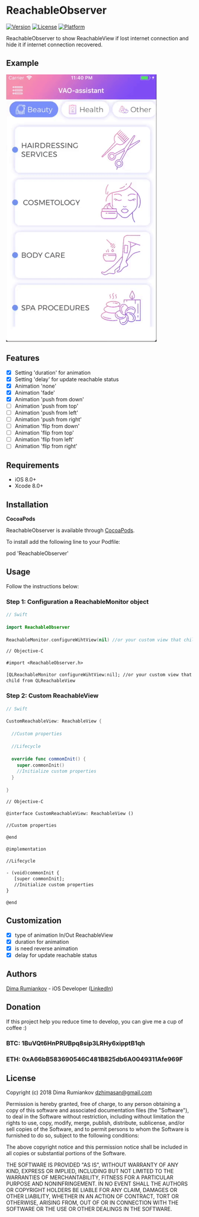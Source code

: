# ReachableObserver

[![Version](https://img.shields.io/cocoapods/v/ScalableContentScrollView.svg?style=flat)](https://cocoapods.org/pods/ReachableObserver)
[![License](https://img.shields.io/cocoapods/l/ScalableContentScrollView.svg?style=flat)](https://cocoapods.org/pods/ReachableObserver)
[![Platform](https://img.shields.io/cocoapods/p/ScalableContentScrollView.svg?style=flat)](https://cocoapods.org/pods/ReachableObserver)

ReachableObserver to show ReachableView if lost internet connection and hide it if internet connection recovered.

## Example

<img src="https://github.com/DimaIgorevich/ReachableObserver/blob/master/Resources/example.gif">

## Features

- [x] Setting 'duration' for animation
- [x] Setting 'delay' for update reachable status
- [x] Animation 'none'
- [x] Animation 'fade'
- [x] Animation 'push from down'
- [ ] Animation 'push from top'
- [ ] Animation 'push from left'
- [ ] Animation 'push from right'
- [ ] Animation 'flip from down'
- [ ] Animation 'flip from top'
- [ ] Animation 'flip from left'
- [ ] Animation 'flip from right'

## Requirements

- iOS 8.0+
- Xcode 8.0+

## Installation

**CocoaPods**

ReachableObserver is available through [CocoaPods](http://cocoapods.org).  

To install add the following line to your Podfile:

pod 'ReachableObserver'

## Usage

Follow the instructions below:

### Step 1: Configuration a ReachableMonitor object

```swift
// Swift

import ReachableObserver

ReachableMonitor.configureWihtView(nil) //or your custom view that child from QLReachableView

```

```objc
// Objective-C

#import <ReachableObserver.h>

[QLReachableMonitor configureWihtView:nil]; //or your custom view that child from QLReachableView

```

### Step 2: Custom ReachableView

```swift
// Swift

CustomReachableView: ReachableView {

  //Custom properties

  //Lifecycle

  override func commomInit() {
    super.commonInit()
    //Initialize custom properties
  }

}

```

```objc
// Objective-C

@interface CustomReachableView: ReachableView ()

//Custom properties

@end

@implementation

//Lifecycle

- (void)commonInit {
   [super commonInit];
   //Initialize custom properties
}

@end

```

## Customization

- [x] type of animation In/Out ReachableView
- [x] duration for animation
- [x] is need reverse animation
- [x] delay for update reachable status

## Authors

[Dima Rumiankov](https://github.com/DimaIgorevich) - iOS Developer ([LinkedIn](https://www.linkedin.com/in/dima-rumiankov-5902a7140/))

## Donation
If this project help you reduce time to develop, you can give me a cup of coffee :) 

### BTC: 1BuVQt6HnPRUBpq8sip3LRHy6xipptB1qh

### ETH: 0xA66bB583690546C481B825db6A0049311Afe969F

## License

Copyright (c) 2018 Dima Rumiankov dzhimasan@gmail.com

Permission is hereby granted, free of charge, to any person obtaining a copy
of this software and associated documentation files (the "Software"), to deal
in the Software without restriction, including without limitation the rights
to use, copy, modify, merge, publish, distribute, sublicense, and/or sell
copies of the Software, and to permit persons to whom the Software is
furnished to do so, subject to the following conditions:

The above copyright notice and this permission notice shall be included in all
copies or substantial portions of the Software.

THE SOFTWARE IS PROVIDED "AS IS", WITHOUT WARRANTY OF ANY KIND, EXPRESS OR
IMPLIED, INCLUDING BUT NOT LIMITED TO THE WARRANTIES OF MERCHANTABILITY,
FITNESS FOR A PARTICULAR PURPOSE AND NONINFRINGEMENT. IN NO EVENT SHALL THE
AUTHORS OR COPYRIGHT HOLDERS BE LIABLE FOR ANY CLAIM, DAMAGES OR OTHER
LIABILITY, WHETHER IN AN ACTION OF CONTRACT, TORT OR OTHERWISE, ARISING FROM,
OUT OF OR IN CONNECTION WITH THE SOFTWARE OR THE USE OR OTHER DEALINGS IN THE
SOFTWARE.
